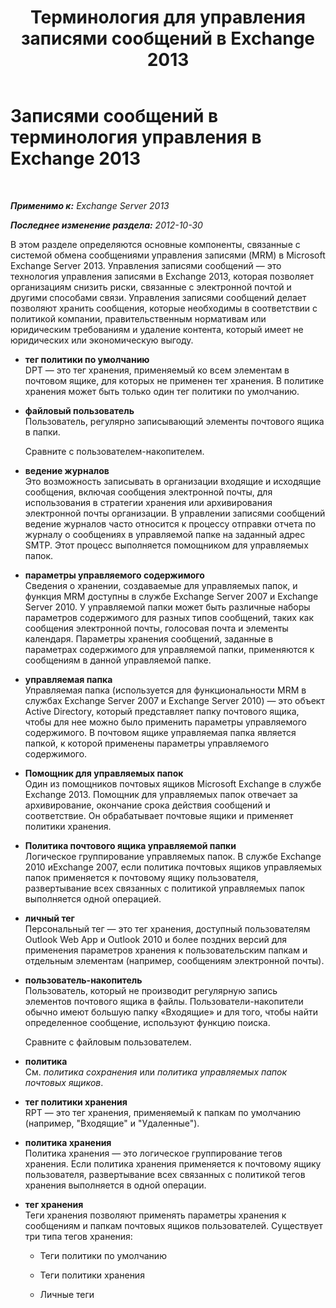 ﻿---
title: 'Терминология для управления записями сообщений в Exchange 2013'
TOCTitle: Записями сообщений в терминология управления в Exchange 2013
ms:assetid: de3e3503-6de3-4666-aeb9-cd877efb93bb
ms:mtpsurl: https://technet.microsoft.com/ru-ru/library/Bb408414(v=EXCHG.150)
ms:contentKeyID: 50489211
ms.date: 05/22/2018
mtps_version: v=EXCHG.150
ms.translationtype: MT
---

# Записями сообщений в терминология управления в Exchange 2013

 

_**Применимо к:** Exchange Server 2013_

_**Последнее изменение раздела:** 2012-10-30_

В этом разделе определяются основные компоненты, связанные с системой обмена сообщениями управления записями (MRM) в Microsoft Exchange Server 2013. Управления записями сообщений — это технология управления записями в Exchange 2013, которая позволяет организациям снизить риски, связанные с электронной почтой и другими способами связи. Управления записями сообщений делает позволяют хранить сообщения, которые необходимы в соответствии с политикой компании, правительственным нормативам или юридическим требованиям и удаление контента, который имеет не юридических или экономическую выгоду.

  - **тег политики по умолчанию**  
    DPT — это тег хранения, применяемый ко всем элементам в почтовом ящике, для которых не применен тег хранения. В политике хранения может быть только один тег политики по умолчанию.

<!-- end list -->

  - **файловый пользователь**  
    Пользователь, регулярно записывающий элементы почтового ящика в папки.
    
    Сравните с пользователем-накопителем.

<!-- end list -->

  - **ведение журналов**  
    Это возможность записывать в организации входящие и исходящие сообщения, включая сообщения электронной почты, для использования в стратегии хранения или архивирования электронной почты организации. В управлении записями сообщений ведение журналов часто относится к процессу отправки отчета по журналу о сообщениях в управляемой папке на заданный адрес SMTP. Этот процесс выполняется помощником для управляемых папок.

<!-- end list -->

  - **параметры управляемого содержимого**  
    Сведения о хранении, создаваемые для управляемых папок, и функция MRM доступны в службе Exchange Server 2007 и Exchange Server 2010. У управляемой папки может быть различные наборы параметров содержимого для разных типов сообщений, таких как сообщения электронной почты, голосовая почта и элементы календаря. Параметры хранения сообщений, заданные в параметрах содержимого для управляемой папки, применяются к сообщениям в данной управляемой папке.

<!-- end list -->

  - **управляемая папка**  
    Управляемая папка (используется для функциональности MRM в службах Exchange Server 2007 и Exchange Server 2010) — это объект Active Directory, который представляет папку почтового ящика, чтобы для нее можно было применить параметры управляемого содержимого. В почтовом ящике управляемая папка является папкой, к которой применены параметры управляемого содержимого.

<!-- end list -->

  - **Помощник для управляемых папок**  
    Один из помощников почтовых ящиков Microsoft Exchange в службе Exchange 2013. Помощник для управляемых папок отвечает за архивирование, окончание срока действия сообщений и соответствие. Он обрабатывает почтовые ящики и применяет политики хранения.

<!-- end list -->

  - **Политика почтового ящика управляемой папки**  
    Логическое группирование управляемых папок. В службе Exchange 2010 иExchange 2007, если политика почтовых ящиков управляемых папок применяется к почтовому ящику пользователя, развертывание всех связанных с политикой управляемых папок выполняется одной операцией.

<!-- end list -->

  - **личный тег**  
    Персональный тег — это тег хранения, доступный пользователям Outlook Web App и Outlook 2010 и более поздних версий для применения параметров хранения к пользовательским папкам и отдельным элементам (например, сообщениям электронной почты).

<!-- end list -->

  - **пользователь-накопитель**  
    Пользователь, который не производит регулярную запись элементов почтового ящика в файлы. Пользователи-накопители обычно имеют большую папку «Входящие» и для того, чтобы найти определенное сообщение, используют функцию поиска.
    
    Сравните с файловым пользователем.

<!-- end list -->

  - **политика**  
    См. *политика сохранения* или *политика управляемых папок почтовых ящиков*.

<!-- end list -->

  - **тег политики хранения**  
    RPT — это тег хранения, применяемый к папкам по умолчанию (например, "Входящие" и "Удаленные").

<!-- end list -->

  - **политика хранения**  
    Политика хранения — это логическое группирование тегов хранения. Если политика хранения применяется к почтовому ящику пользователя, развертывание всех связанных с политикой тегов хранения выполняется в одной операции.

<!-- end list -->

  - **тег хранения**  
    Теги хранения позволяют применять параметры хранения к сообщениям и папкам почтовых ящиков пользователей. Существует три типа тегов хранения:
    
      - Теги политики по умолчанию
    
      - Теги политики хранения
    
      - Личные теги

